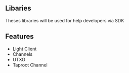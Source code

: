 ## Libaries

Theses libraries will be used for help developers via SDK

## Features

- Light Client
- Channels
- UTXO
- Taproot Channel

